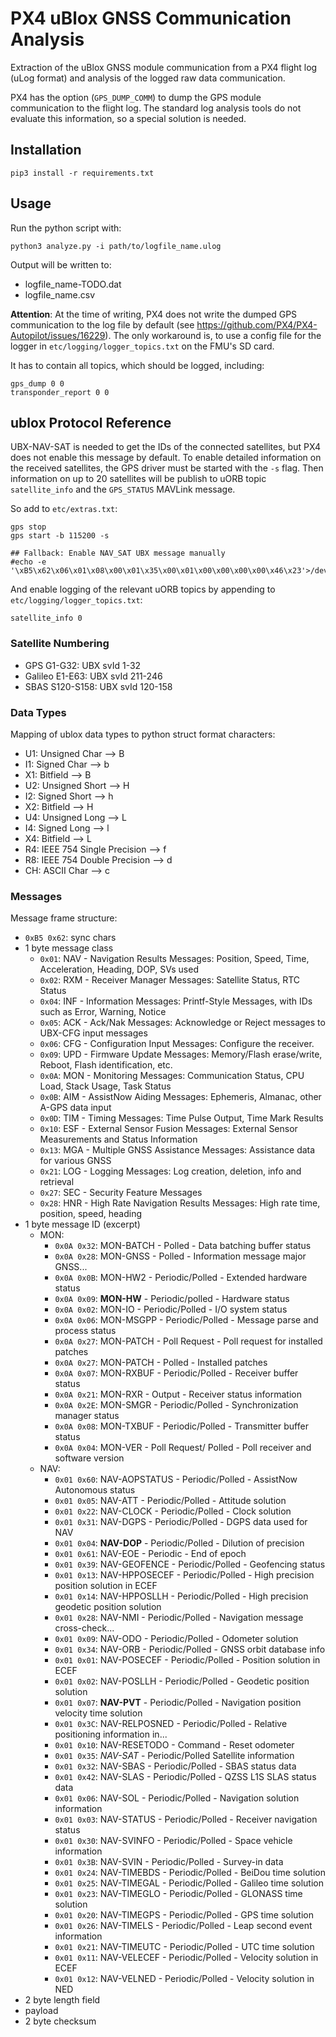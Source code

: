 # PX4 uBlox GNSS Communication Analysis
Extraction of the uBlox GNSS module communication from a PX4 flight log (uLog format) and analysis of the logged raw data communication.

PX4 has the option (`GPS_DUMP_COMM`) to dump the GPS module communication to the flight log.
The standard log analysis tools do not evaluate this information, so a special solution is needed.


## Installation
```shell
pip3 install -r requirements.txt
```


## Usage
Run the python script with:
```shell
python3 analyze.py -i path/to/logfile_name.ulog
```

Output will be written to:

- logfile_name-TODO.dat
- logfile_name.csv


**Attention**: At the time of writing, PX4 does not write the dumped GPS communication to the log file by default (see https://github.com/PX4/PX4-Autopilot/issues/16229).
The only workaround is, to use a config file for the logger in `etc/logging/logger_topics.txt` on the FMU's SD card.

It has to contain all topics, which should be logged, including:
```
gps_dump 0 0
transponder_report 0 0
```


## ublox Protocol Reference
UBX-NAV-SAT is needed to get the IDs of the connected satellites, but PX4 does not enable this message by default.
To enable detailed information on the received satellites, the GPS driver must be started with the `-s` flag.
Then information on up to 20 satellites will be publish to uORB topic `satellite_info` and the `GPS_STATUS` MAVLink message.

So add to `etc/extras.txt`:
```
gps stop
gps start -b 115200 -s

## Fallback: Enable NAV_SAT UBX message manually
#echo -e '\xB5\x62\x06\x01\x08\x00\x01\x35\x00\x01\x00\x00\x00\x00\x46\x23'>/dev/ttyS3
```

And enable logging of the relevant uORB topics by appending to `etc/logging/logger_topics.txt`:
```
satellite_info 0
```

### Satellite Numbering

- GPS G1-G32: UBX svId 1-32
- Galileo E1-E63: UBX svId 211-246
- SBAS S120-S158: UBX svId 120-158

### Data Types
Mapping of ublox data types to python struct format characters:

- U1: Unsigned Char     --> B
- I1: Signed Char       --> b
- X1: Bitfield          --> B
- U2: Unsigned Short    --> H
- I2: Signed Short      --> h
- X2: Bitfield          --> H
- U4: Unsigned Long     --> L
- I4: Signed Long       --> l
- X4: Bitfield          --> L
- R4: IEEE 754 Single Precision --> f
- R8: IEEE 754 Double Precision --> d
- CH: ASCII Char        --> c

### Messages
Message frame structure:

- `0xB5 0x62`: sync chars
- 1 byte message class
    * `0x01`: NAV - Navigation Results Messages: Position, Speed, Time, Acceleration, Heading, DOP, SVs used
    * `0x02`: RXM - Receiver Manager Messages: Satellite Status, RTC Status
    * `0x04`: INF - Information Messages: Printf-Style Messages, with IDs such as Error, Warning, Notice
    * `0x05`: ACK - Ack/Nak Messages: Acknowledge or Reject messages to UBX-CFG input messages
    * `0x06`: CFG - Configuration Input Messages: Configure the receiver.
    * `0x09`: UPD - Firmware Update Messages: Memory/Flash erase/write, Reboot, Flash identification, etc.
    * `0x0A`: MON - Monitoring Messages: Communication Status, CPU Load, Stack Usage, Task Status
    * `0x0B`: AIM - AssistNow Aiding Messages: Ephemeris, Almanac, other A-GPS data input
    * `0x0D`: TIM - Timing Messages: Time Pulse Output, Time Mark Results
    * `0x10`: ESF - External Sensor Fusion Messages: External Sensor Measurements and Status Information
    * `0x13`: MGA - Multiple GNSS Assistance Messages: Assistance data for various GNSS
    * `0x21`: LOG - Logging Messages: Log creation, deletion, info and retrieval
    * `0x27`: SEC - Security Feature Messages
    * `0x28`: HNR - High Rate Navigation Results Messages: High rate time, position, speed, heading
- 1 byte message ID (excerpt)
    * MON:
        + `0x0A 0x32`: MON-BATCH - Polled - Data batching buffer status
        + `0x0A 0x28`: MON-GNSS - Polled - Information message major GNSS...
        + `0x0A 0x0B`: MON-HW2 - Periodic/Polled - Extended hardware status
        + `0x0A 0x09`: **MON-HW** - Periodic/polled - Hardware status
        + `0x0A 0x02`: MON-IO - Periodic/Polled - I/O system status
        + `0x0A 0x06`: MON-MSGPP - Periodic/Polled - Message parse and process status
        + `0x0A 0x27`: MON-PATCH - Poll Request - Poll request for installed patches
        + `0x0A 0x27`: MON-PATCH - Polled - Installed patches
        + `0x0A 0x07`: MON-RXBUF - Periodic/Polled - Receiver buffer status
        + `0x0A 0x21`: MON-RXR - Output - Receiver status information
        + `0x0A 0x2E`: MON-SMGR - Periodic/Polled - Synchronization manager status
        + `0x0A 0x08`: MON-TXBUF - Periodic/Polled - Transmitter buffer status
        + `0x0A 0x04`: MON-VER - Poll Request/ Polled - Poll receiver and software version
    * NAV:
        + `0x01 0x60`: NAV-AOPSTATUS - Periodic/Polled - AssistNow Autonomous status
        + `0x01 0x05`: NAV-ATT - Periodic/Polled - Attitude solution
        + `0x01 0x22`: NAV-CLOCK - Periodic/Polled - Clock solution
        + `0x01 0x31`: NAV-DGPS - Periodic/Polled - DGPS data used for NAV
        + `0x01 0x04`: **NAV-DOP** - Periodic/Polled - Dilution of precision
        + `0x01 0x61`: NAV-EOE - Periodic - End of epoch
        + `0x01 0x39`: NAV-GEOFENCE - Periodic/Polled - Geofencing status
        + `0x01 0x13`: NAV-HPPOSECEF - Periodic/Polled - High precision position solution in ECEF
        + `0x01 0x14`: NAV-HPPOSLLH - Periodic/Polled - High precision geodetic position solution
        + `0x01 0x28`: NAV-NMI - Periodic/Polled - Navigation message cross-check...
        + `0x01 0x09`: NAV-ODO - Periodic/Polled - Odometer solution
        + `0x01 0x34`: NAV-ORB - Periodic/Polled - GNSS orbit database info
        + `0x01 0x01`: NAV-POSECEF - Periodic/Polled - Position solution in ECEF
        + `0x01 0x02`: NAV-POSLLH - Periodic/Polled - Geodetic position solution
        + `0x01 0x07`: **NAV-PVT** - Periodic/Polled - Navigation position velocity time solution
        + `0x01 0x3C`: NAV-RELPOSNED - Periodic/Polled - Relative positioning information in...
        + `0x01 0x10`: NAV-RESETODO - Command - Reset odometer
        + `0x01 0x35`: _NAV-SAT_ - Periodic/Polled Satellite information
        + `0x01 0x32`: NAV-SBAS - Periodic/Polled - SBAS status data
        + `0x01 0x42`: NAV-SLAS - Periodic/Polled - QZSS L1S SLAS status data
        + `0x01 0x06`: NAV-SOL - Periodic/Polled - Navigation solution information
        + `0x01 0x03`: NAV-STATUS - Periodic/Polled - Receiver navigation status
        + `0x01 0x30`: NAV-SVINFO - Periodic/Polled - Space vehicle information
        + `0x01 0x3B`: NAV-SVIN - Periodic/Polled - Survey-in data
        + `0x01 0x24`: NAV-TIMEBDS - Periodic/Polled - BeiDou time solution
        + `0x01 0x25`: NAV-TIMEGAL - Periodic/Polled - Galileo time solution
        + `0x01 0x23`: NAV-TIMEGLO - Periodic/Polled - GLONASS time solution
        + `0x01 0x20`: NAV-TIMEGPS - Periodic/Polled - GPS time solution
        + `0x01 0x26`: NAV-TIMELS - Periodic/Polled - Leap second event information
        + `0x01 0x21`: NAV-TIMEUTC - Periodic/Polled - UTC time solution
        + `0x01 0x11`: NAV-VELECEF - Periodic/Polled - Velocity solution in ECEF
        + `0x01 0x12`: NAV-VELNED - Periodic/Polled - Velocity solution in NED
- 2 byte length field
- payload
- 2 byte checksum




